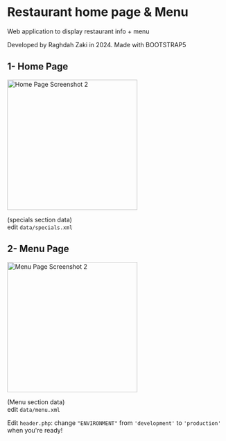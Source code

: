 # Restaurant home page & Menu

Web application to display restaurant info + menu

Developed by Raghdah Zaki in 2024. Made with BOOTSTRAP5

## 1- Home Page

<img src="https://github.com/user-attachments/assets/0aa25617-9432-4060-b0a9-f88af2baea72" alt="Home Page Screenshot 2" width="300"/>

(specials section data)  
edit `data/specials.xml`

## 2- Menu Page

<img src="https://github.com/user-attachments/assets/72de44b3-3b45-4fae-8ba2-63ceee880c1e" alt="Menu Page Screenshot 2" width="300"/>

(Menu section data)  
edit `data/menu.xml`

Edit `header.php`: change `"ENVIRONMENT"` from `'development'` to `'production'` when you're ready!
